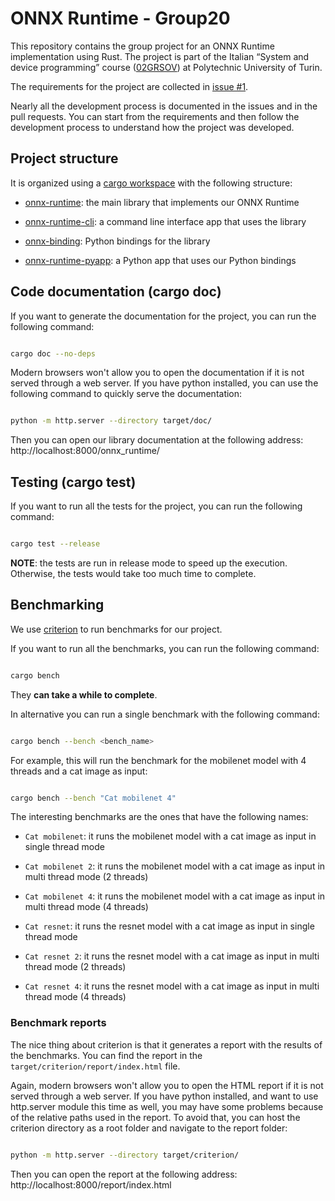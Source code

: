 # ONNX Runtime - Group20

This repository contains the group project for an ONNX Runtime implementation using Rust. The project is part of the Italian “System and device programming” course ([02GRSOV](https://didattica.polito.it/pls/portal30/gap.pkg_guide.viewGap?p_cod_ins=02GRSOV&p_a_acc=2023&p_header=S&p_lang=IT&multi=N)) at Polytechnic University of Turin.

The requirements for the project are collected in [issue #1](https://github.com/ProgrammazioneDiSistema2023-IA-ZZ/Group20/issues/1).

Nearly all the development process is documented in the issues and in the pull requests. You can start from the requirements and then follow the development process to understand how the project was developed.

## Project structure

It is organized using a [cargo workspace](https://doc.rust-lang.org/book/ch14-03-cargo-workspaces.html) with the following structure:

- [onnx-runtime](onnx-runtime/README.md): the main library that implements our ONNX Runtime

- [onnx-runtime-cli](onnx-runtime-cli/README.md): a command line interface app that uses the library

- [onnx-binding](onnx-binding/README.md): Python bindings for the library
- [onnx-runtime-pyapp](onnx-runtime-pyapp/README.md): a Python app that uses our Python bindings

## Code documentation (cargo doc)

If you want to generate the documentation for the project, you can run the following command:

```bash

cargo doc --no-deps

```

Modern browsers won't allow you to open the documentation if it is not served through a web server. If you have python installed, you can use the following command to quickly serve the documentation:

```bash

python -m http.server --directory target/doc/

```

Then you can open our library documentation at the following address: http://localhost:8000/onnx_runtime/

## Testing (cargo test)

If you want to run all the tests for the project, you can run the following command:

```bash

cargo test --release

```

**NOTE**: the tests are run in release mode to speed up the execution. Otherwise, the tests would take too much time to complete.

## Benchmarking

We use [criterion](https://docs.rs/criterion/latest/criterion/) to run benchmarks for our project.

If you want to run all the benchmarks, you can run the following command:

```bash

cargo bench

```

They **can take a while to complete**.

In alternative you can run a single benchmark with the following command:

```bash

cargo bench --bench <bench_name>

```

For example, this will run the benchmark for the mobilenet model with 4 threads and a cat image as input:

```bash

cargo bench --bench "Cat mobilenet 4"

```

The interesting benchmarks are the ones that have the following names:

- `Cat mobilenet`: it runs the mobilenet model with a cat image as input in single thread mode

- `Cat mobilenet 2`: it runs the mobilenet model with a cat image as input in multi thread mode (2 threads)

- `Cat mobilenet 4`: it runs the mobilenet model with a cat image as input in multi thread mode (4 threads)

- `Cat resnet`: it runs the resnet model with a cat image as input in single thread mode

- `Cat resnet 2`: it runs the resnet model with a cat image as input in multi thread mode (2 threads)

- `Cat resnet 4`: it runs the resnet model with a cat image as input in multi thread mode (4 threads)

### Benchmark reports

The nice thing about criterion is that it generates a report with the results of the benchmarks. You can find the report in the `target/criterion/report/index.html` file.

Again, modern browsers won't allow you to open the HTML report if it is not served through a web server. If you have python installed, and want to use http.server module this time as well, you may have some problems because of the relative paths used in the report. To avoid that, you can host the criterion directory as a root folder and navigate to the report folder:

```bash

python -m http.server --directory target/criterion/

```

Then you can open the report at the following address: http://localhost:8000/report/index.html
